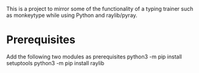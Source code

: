This is a project to mirror some of the functionality of a typing trainer such as monkeytype while using Python and raylib/pyray.


# Prerequisites

Add the following two modules as prerequisites
python3 -m pip install setuptools
python3 -m pip install raylib
